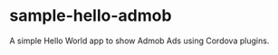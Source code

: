 sample-hello-admob
==================

A simple Hello World app to show Admob Ads using Cordova plugins.
